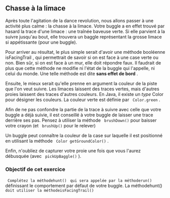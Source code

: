 
## Chasse à la limace ##
Après toute l'agitation de la dance revolution, nous allons passer à une
activité plus calme : la chasse à la limace. Votre buggle a en effet trouvé
par hasard la trace d'une limace : une traînée baveuse verte. Si elle
parvient à la suivre jusqu'au bout, elle trouvera un baggle représentant la
grosse limace si appétissante (pour une buggle).

Pour arriver au résultat, le plus simple serait d'avoir une méthode
booléenne isFacingTrail , qui permettrait de savoir si on est face à
une case verte ou non. Bien sûr, si on est face à un mur, elle doit répondre
faux. Il faudrait de plus que cette méthode ne modifie ni l'état de la
buggle qui l'appelle, ni celui du monde. Une telle méthode est dite **sans effet de bord** .

Ensuite, le mieux serait qu'elle prenne en argument la couleur de la piste
que l'on veut suivre. Les limaces laissent des traces vertes, mais d'autres
proies laissent des traces d'autres couleurs.  En Java, il existe un *type* Color pour désigner les couleurs.  La couleur verte est
définie par ` Color.green` .

Afin de ne pas confondre la partie de la trace à suivre avec celle que votre
buggle a déjà suivie, il est conseillé à votre buggle de laisser une trace
derrière ses pas.  Pensez à utiliser la méthode ` brushDown()` pour baisser votre crayon (et ` brushUp()` pour le relever)

Un buggle peut connaître la couleur de la case sur laquelle il est
positionné en utilisant la méthode ` Color getGroundColor()` .

Enfin, n'oubliez de capturer votre proie une fois que vous l'aurez débusquée
(avec ` pickUpBaggle()` ).


### Objectif de cet exercice ###
` Complétez la méthodehunt()` ` qui sera
appelée par la méthoderun()` définissant le comportement par
défaut de votre buggle.  La méthodehunt() ` doit utiliser la méthodeisFacingTrail()`

